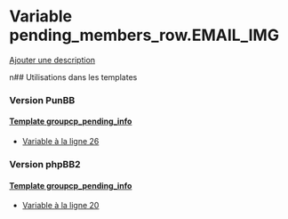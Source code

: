 # Variable pending_members_row.EMAIL_IMG
[Ajouter une description](https://fa-tvars.appspot.com/pending_members_row.EMAIL_IMG)

n## Utilisations dans les templates

### Version PunBB

#### [Template groupcp_pending_info](punbb/groupcp_pending_info.md)
* [Variable à la ligne 26](../punbb/groupcp_pending_info.tpl#L26)

### Version phpBB2

#### [Template groupcp_pending_info](subsilver/groupcp_pending_info.md)
* [Variable à la ligne 20](../subsilver/groupcp_pending_info.tpl#L20)